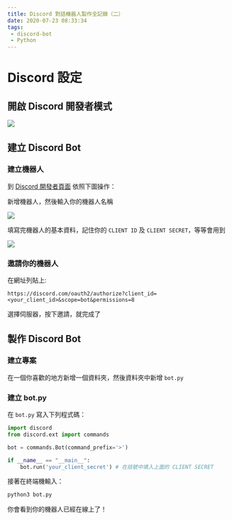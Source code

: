 ```yaml
---
title: Discord 對話機器人製作全記錄（二）
date: 2020-07-23 08:33:34
tags:
 - discord-bot
 - Python
---
```


# Discord 設定

## 開啟 Discord 開發者模式

![](discord-bot2-1.png)

## 建立 Discord Bot

### 建立機器人

到 [Discord 開發者頁面](https://discord.com/developers/applications/) 依照下圖操作：

新增機器人，然後輸入你的機器人名稱

![](discord-bot2-2.png)

填寫完機器人的基本資料，記住你的 `CLIENT ID` 及 `CLIENT SECRET`，等等會用到

![](discord-bot2-3.png)

### 邀請你的機器人

在網址列貼上:

```
https://discord.com/oauth2/authorize?client_id=<your_client_id>&scope=bot&permissions=8
```

選擇伺服器，按下邀請，就完成了

## 製作 Discord Bot

### 建立專案

在一個你喜歡的地方新增一個資料夾，然後資料夾中新增 `bot.py`

### 建立 bot.py

在 `bot.py` 寫入下列程式碼：

```python
import discord
from discord.ext import commands

bot = commands.Bot(command_prefix='>')

if __name__ == "__main__":
    bot.run('your_client_secret') # 在括號中填入上面的 CLIENT SECRET
```

接著在終端機輸入：

```bash
python3 bot.py
```

你會看到你的機器人已經在線上了！